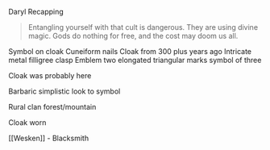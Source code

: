 Daryl Recapping

> Entangling yourself with that cult is dangerous. They are using divine magic. Gods do nothing for free, and the cost may doom us all.

Symbol on cloak 
Cuneiform nails
Cloak from 300 plus years ago
Intricate metal filligree clasp
Emblem two elongated triangular marks
symbol of three

Cloak was probably here

Barbaric simplistic look to symbol

Rural clan forest/mountain

Cloak worn 

[[Wesken]] - Blacksmith


